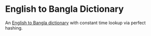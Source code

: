 # English to Bangla Dictionary
An [English to Bangla dictionary](https://mathislife.github.io/perfect-dict/) with constant time lookup via perfect hashing.
